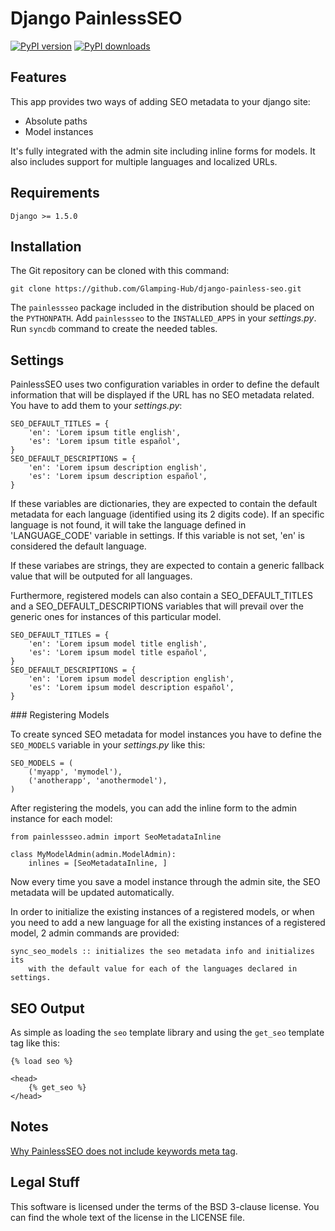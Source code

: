 # Django PainlessSEO

[![PyPI version](https://pypip.in/version/django-painless-seo/badge.svg?style=flat)](https://pypi.python.org/pypi/django-painless-seo)
[![PyPI downloads](https://pypip.in/download/django-painless-seo/badge.svg?style=flat)](https://pypi.python.org/pypi/django-painless-seo)

## Features

This app provides two ways of adding SEO metadata to your django site:

- Absolute paths
- Model instances

It's fully integrated with the admin site including inline forms for models.
It also includes support for multiple languages and localized URLs.

## Requirements

    Django >= 1.5.0

## Installation

The Git repository can be cloned with this command:

    git clone https://github.com/Glamping-Hub/django-painless-seo.git

The `painlessseo` package included in the distribution should be placed on the
`PYTHONPATH`. Add `painlessseo` to the `INSTALLED_APPS` in your *settings.py*.
Run `syncdb` command to create the needed tables.

## Settings

PainlessSEO uses two configuration variables in order to define the default
information that will be displayed if the URL has no SEO metadata related. You
have to add them to your *settings.py*:

    SEO_DEFAULT_TITLES = { 
        'en': 'Lorem ipsum title english',
        'es': 'Lorem ipsum title español',
    }
    SEO_DEFAULT_DESCRIPTIONS = { 
        'en': 'Lorem ipsum description english',
        'es': 'Lorem ipsum description español',
    }

If these variables are dictionaries, they are expected to contain the default metadata 
for each language (identified using its 2 digits code). If an specific language is not 
found, it will take the language defined in 'LANGUAGE_CODE' variable in settings. If 
this variable is not set, 'en' is considered the default language.

If these variabes are strings, they are expected to contain a generic fallback value
that will be outputed for all languages.

Furthermore, registered models can also contain a SEO_DEFAULT_TITLES and a 
SEO_DEFAULT_DESCRIPTIONS variables that will prevail over the generic ones for 
instances of this particular model.

    SEO_DEFAULT_TITLES = { 
        'en': 'Lorem ipsum model title english',
        'es': 'Lorem ipsum model title español',
    }
    SEO_DEFAULT_DESCRIPTIONS = { 
        'en': 'Lorem ipsum model description english',
        'es': 'Lorem ipsum model description español',
    }


### Registering Models

To create synced SEO metadata for model instances you have to define the
`SEO_MODELS` variable in your *settings.py* like this:

    SEO_MODELS = (
        ('myapp', 'mymodel'),
        ('anotherapp', 'anothermodel'),
    )

After registering the models, you can add the inline form to the admin instance
for each model:

    from painlessseo.admin import SeoMetadataInline

    class MyModelAdmin(admin.ModelAdmin):
        inlines = [SeoMetadataInline, ]

Now every time you save a model instance through the admin site, the SEO
metadata will be updated automatically.

In order to initialize the existing instances of a registered models, or when you
need to add a new language for all the existing instances of a registered model, 2 admin
commands are provided:
    
    sync_seo_models :: initializes the seo metadata info and initializes its
        with the default value for each of the languages declared in settings.


## SEO Output

As simple as loading the `seo` template library and using the `get_seo`
template tag like this:

    {% load seo %}

    <head>
        {% get_seo %}
    </head>

## Notes

[Why PainlessSEO does not include keywords meta tag](http://googlewebmastercentral.blogspot.in/2009/09/google-does-not-use-keywords-meta-tag.html).

## Legal Stuff

This software is licensed under the terms of the BSD 3-clause license. You can
find the whole text of the license in the LICENSE file.
